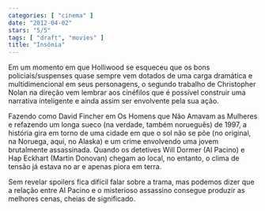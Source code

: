 ```yaml
---
categories: [ "cinema" ]
date: "2012-04-02"
stars: "5/5"
tags: [ "draft", "movies" ]
title: "Insônia"
---
```

Em um momento em que Holliwood se esqueceu que os bons policiais/suspenses
quase sempre vem dotados de uma carga dramática e multidimencional em
seus personagens, o segundo trabalho de Christopher Nolan na direção
vem lembrar aos cinéfilos que é possível construir uma narrativa
inteligente e ainda assim ser envolvente pela sua ação.

Fazendo como David Fincher em Os Homens que Não Amavam as Mulheres
e refazendo um longa sueco (na verdade, também norueguês) de 1997,
a história gira em torno de uma cidade em que o sol não se põe (no
original, na Noruega, aqui, no Alaska) e um crime envolvendo uma jovem
brutalmente assassinada. Quando os detetives Will Dormer (Al Pacino)
e Hap Eckhart (Martin Donovan) chegam ao local, no entanto, o clima de
tensão já estava no ar e apenas piora em terra.

Sem revelar spoilers fica difícil falar sobre a trama, mas podemos
dizer que a relação entre Al Pacino e o misterioso assassino consegue
produzir as melhores cenas, cheias de significado.
